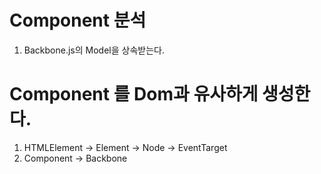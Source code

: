 # Component 분석

1. Backbone.js의 Model을 상속받는다.

# Component 를 Dom과 유사하게 생성한다.

1. HTMLElement -> Element -> Node -> EventTarget
2. Component -> Backbone
